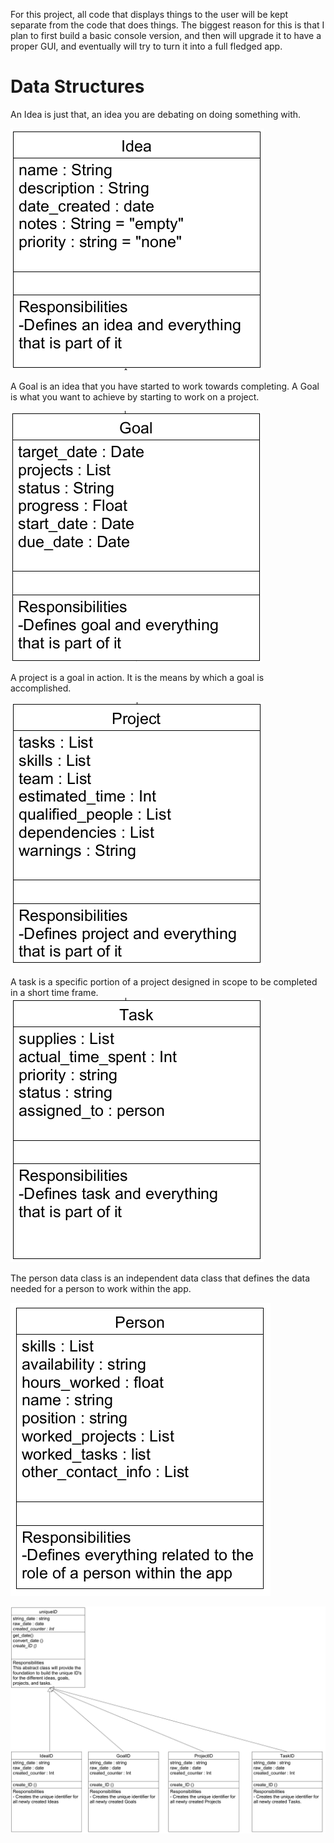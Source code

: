 For this project, all code that displays things to the user will be kept separate from the code that does things. The biggest reason for this is that I plan to first build a basic console version, and then will upgrade it to have a proper GUI, and eventually will try to turn it into a full fledged app. 

# Data Structures

An Idea is just that, an idea you are debating on doing something with. 

![Idea UML class Diagram](/UML%20Diagrams/idea%20UML.png)

A Goal is an idea that you have started to work towards completing. A Goal is what you want to achieve by starting to work on a project. 

![Goal UML class Diagram](/UML%20Diagrams/Goal%20UML.png)

A project is a goal in action. It is the means by which a goal is accomplished. 

![Project UML class Diagram](/UML%20Diagrams/Project%20UML.png)

A task is a specific portion of a project designed in scope to be completed in a short time frame. 
![Task UML class Diagram](/UML%20Diagrams/Task%20UML.png)

The person data class is an independent data class that defines the data needed for a person to work within the app. 

![Person UML class Diagram](/UML%20Diagrams/Person%20UML.png)

![Unique Identifier class Diagram](/UML%20Diagrams/UniqueID%20UML.png)

